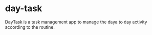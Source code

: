 # day-task
DayTask is a task management app to manage the daya to day activity according to the routine.
